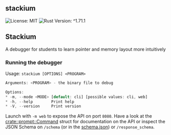 ## stackium

 ![License: MIT](https://img.shields.io/badge/license-MIT-blue) ![Rust Version: ^1.71.1](https://img.shields.io/badge/rustc-%5E1.71.1-orange.svg)


## Stackium

A debugger for students to learn pointer and memory layout more intuitively


### Running the debugger

Usage: `stackium [OPTIONS] <PROGRAM>`


```rust
Arguments: <PROGRAM> - the binary file to debug

Options:
* -m, --mode <MODE> [default: cli] [possible values: cli, web]
* -h, --help        Print help
* -V, --version     Print version
```

Launch with `-m web` to expose the API on port `8080`. Have a look at the [crate::prompt::Command][__link0] struct for documentation on the API or inspect the JSON Schema on `/schema` (or in the [schema.json][__link1]) or `/response_schema`.



 [__cargo_doc2readme_dependencies_info]: ggGkYW0BYXSEGwG6I5S0NKmPG3o4DthgIWBvG-Jksq9r3HoIG1XCUZShph89YXKEG-IkrbFGdTnGG6n_GUFOEY3PG6HUqCvaSuH2G62LBwBt1frGYWSBgmhzdGFja2l1bWUwLjEuMA
 [__link0]: https://docs.rs/stackium/0.1.0/stackium/?search=prompt::Command
 [__link1]: ./schema.json
